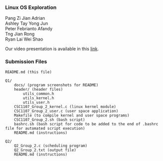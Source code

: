 ### Linux OS Exploration
Pang Zi Jian Adrian<br>
Ashley Tay Yong Jun<br>
Peter Febrianto Afandy<br>
Tng Jian Rong<br>
Ryan Lai Wei Shao<br>

Our video presentation is available in this [link](https://www.youtube.com/watch?v=Ctgu4CQCZos).

### Submission Files
```
README.md (this file)

Q1/
    docs/ (program screenshots for README)
    header/ (header files)
        utils_common.h
        utils_kernel.h
        utils_user.h
    CSC1107_Group_2_kernel.c (linux kernel module)
    CSC1107_Group_2_user.c (user space application)
    Makefile (to compile kernel and user space programs)
    CSC1107_Group_2.sh (bash script)
    bashrc.sh (bash script for code to be added to the end of .bashrc file for automated script execution)
    README.md (instructions)

Q2/
    Q2_Group_2.c (scheduling program)
    Q2_Group_2.txt (output file)
    README.md (instructions)
    
```